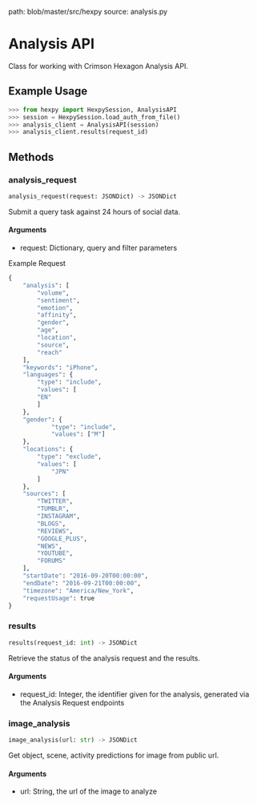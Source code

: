 path: blob/master/src/hexpy
source: analysis.py

# Analysis API

Class for working with Crimson Hexagon Analysis API.

## Example Usage

```python
>>> from hexpy import HexpySession, AnalysisAPI
>>> session = HexpySession.load_auth_from_file()
>>> analysis_client = AnalysisAPI(session)
>>> analysis_client.results(request_id)
```

## Methods

### analysis_request
```python
analysis_request(request: JSONDict) -> JSONDict
```
Submit a query task against 24 hours of social data.

#### Arguments
* request: Dictionary, query and filter parameters

Example Request
```python
{
    "analysis": [
        "volume",
        "sentiment",
        "emotion",
        "affinity",
        "gender",
        "age",
        "location",
        "source",
        "reach"
    ],
    "keywords": "iPhone",
    "languages": {
        "type": "include",
        "values": [
        "EN"
        ]
    },
    "gender": {
            "type": "include",
            "values": ["M"]
    },
    "locations": {
        "type": "exclude",
        "values": [
            "JPN"
        ]
    },
    "sources": [
        "TWITTER",
        "TUMBLR",
        "INSTAGRAM",
        "BLOGS",
        "REVIEWS",
        "GOOGLE_PLUS",
        "NEWS",
        "YOUTUBE",
        "FORUMS"
    ],
    "startDate": "2016-09-20T00:00:00",
    "endDate": "2016-09-21T00:00:00",
    "timezone": "America/New_York",
    "requestUsage": true
}
```

### results
```python
results(request_id: int) -> JSONDict
```
Retrieve the status of the analysis request and the results.

#### Arguments
* request_id: Integer, the identifier given for the analysis, generated via the Analysis Request endpoints


### image_analysis
```python
image_analysis(url: str) -> JSONDict
```
Get object, scene, activity predictions for image from public url.

#### Arguments
* url: String, the url of the image to analyze
